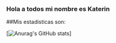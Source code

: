 ### Hola a todos mi nombre es Katerin

##Mis estadisticas son:

[![Anurag's GitHub stats](https://github-readme-stats.vercel.app/api?username=KaterinSuarez)]

